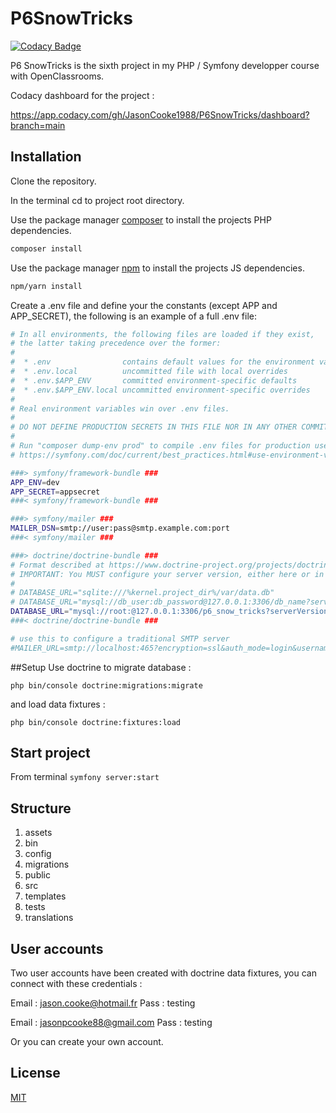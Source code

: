 # P6SnowTricks

[![Codacy Badge](https://app.codacy.com/project/badge/Grade/c0ee766edafc4ab690e77264f00d8e43)](https://www.codacy.com/gh/JasonCooke1988/P6SnowTricks/dashboard?utm_source=github.com&amp;utm_medium=referral&amp;utm_content=JasonCooke1988/P6SnowTricks&amp;utm_campaign=Badge_Grade)

P6 SnowTricks is the sixth project in my PHP / Symfony developper course with OpenClassrooms.

Codacy dashboard for the project : 

https://app.codacy.com/gh/JasonCooke1988/P6SnowTricks/dashboard?branch=main

## Installation
Clone the repository.

In the terminal cd to project root directory.

Use the package manager [composer](https://getcomposer.org/download/) to install the projects PHP dependencies.

```bash
composer install
```

Use the package manager [npm](https://www.npmjs.com/) to install the projects JS dependencies.

```bash
npm/yarn install
```

Create a .env file and define your the constants (except APP and APP_SECRET), the following is an example of a full .env file:

```bash
# In all environments, the following files are loaded if they exist,
# the latter taking precedence over the former:
#
#  * .env                contains default values for the environment variables needed by the app
#  * .env.local          uncommitted file with local overrides
#  * .env.$APP_ENV       committed environment-specific defaults
#  * .env.$APP_ENV.local uncommitted environment-specific overrides
#
# Real environment variables win over .env files.
#
# DO NOT DEFINE PRODUCTION SECRETS IN THIS FILE NOR IN ANY OTHER COMMITTED FILES.
#
# Run "composer dump-env prod" to compile .env files for production use (requires symfony/flex >=1.2).
# https://symfony.com/doc/current/best_practices.html#use-environment-variables-for-infrastructure-configuration

###> symfony/framework-bundle ###
APP_ENV=dev
APP_SECRET=appsecret
###< symfony/framework-bundle ###

###> symfony/mailer ###
MAILER_DSN=smtp://user:pass@smtp.example.com:port
###< symfony/mailer ###

###> doctrine/doctrine-bundle ###
# Format described at https://www.doctrine-project.org/projects/doctrine-dbal/en/latest/reference/configuration.html#connecting-using-a-url
# IMPORTANT: You MUST configure your server version, either here or in config/packages/doctrine.yaml
#
# DATABASE_URL="sqlite:///%kernel.project_dir%/var/data.db"
# DATABASE_URL="mysql://db_user:db_password@127.0.0.1:3306/db_name?serverVersion=5.7"
DATABASE_URL="mysql://root:@127.0.0.1:3306/p6_snow_tricks?serverVersion=mariadb-10.4.10&charset=utf8"
###< doctrine/doctrine-bundle ###

# use this to configure a traditional SMTP server
#MAILER_URL=smtp://localhost:465?encryption=ssl&auth_mode=login&username=&password=
```

##Setup
Use doctrine to migrate database :

`php bin/console doctrine:migrations:migrate`

and load data fixtures :

`php bin/console doctrine:fixtures:load`

## Start project

From terminal `symfony server:start`

## Structure

1. assets
2. bin   
3. config
4. migrations   
5. public
6. src
7. templates
8. tests
9. translations


## User accounts

Two user accounts have been created with doctrine data fixtures, you can connect with these credentials :

Email : jason.cooke@hotmail.fr
Pass : testing

Email : jasonpcooke88@gmail.com
Pass : testing

Or you can create your own account.

## License
[MIT](https://choosealicense.com/licenses/mit/)